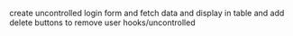 create uncontrolled login form and fetch data and display in table and add delete buttons to remove user 
hooks/uncontrolled
